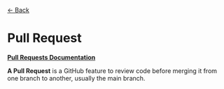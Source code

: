 [&larr; Back](./README.md)

# Pull Request

[**Pull Requests Documentation**](https://docs.github.com/pull-requests)

**A Pull Request** is a GitHub feature to review code before merging it from one branch to another, usually the main branch.

<br>

